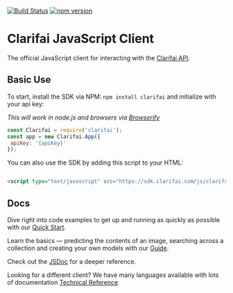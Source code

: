 [![Build Status](https://travis-ci.org/Clarifai/clarifai-javascript.svg?branch=master)](https://travis-ci.org/Clarifai/clarifai-javascript)
[![npm version](https://badge.fury.io/js/clarifai.svg)](https://badge.fury.io/js/clarifai)

# Clarifai JavaScript Client

The official JavaScript client for interacting with the [Clarifai API](https://clarifai.com/developer/guide/).

## Basic Use

To start, install the SDK via NPM: `npm install clarifai` and initialize with your api key:

*This will work in node.js and browsers via [Browserify](http://browserify.org/)*

```js
const Clarifai = require('clarifai');
const app = new Clarifai.App({
 apiKey: '{apiKey}'
});

```

You can also use the SDK by adding this script to your HTML:

```html

<script type="text/javascript" src="https://sdk.clarifai.com/js/clarifai-latest.js"></script>

```

## Docs

Dive right into code examples to get up and running as quickly as possible with our [Quick Start](https://developer.clarifai.com/quick-start/).

Learn the basics — predicting the contents of an image, searching across a collection and creating your own models with our [Guide](https://developer.clarifai.com/guide/).

Check out the [JSDoc](https://sdk.clarifai.com/js/latest/index.html) for a deeper reference.

Looking for a different client? We have many languages available with lots of documentation [Technical Reference](https://clarifai.com/developer/reference)
